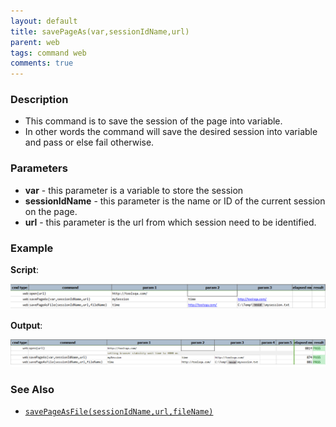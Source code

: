 ```yaml
---
layout: default
title: savePageAs(var,sessionIdName,url)
parent: web
tags: command web
comments: true
---
```


### Description

- This command is to save the session of the page into variable.
- In other words the command will save the desired session into variable and pass or else fail otherwise.

### Parameters

- **var** - this parameter is a variable to store the session
- **sessionIdName** - this parameter is the name or ID of the current session on the page.
- **url** - this parameter is the url from which session need to be identified.

### Example

**Script**:<br/>

![](image/savePageAs_01.png)

**Output**:<br/>

 ![](image/savePageAs_02.png)

### See Also

- [`savePageAsFile(sessionIdName,url,fileName)`](savePageAsFile(sessionIdName,url,fileName))
